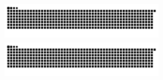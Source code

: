 ![亮色](https://raw.githubusercontent.com/loveyu233/loveyu233/output/github-contribution-grid-snake.svg)


![暗色](https://raw.githubusercontent.com/loveyu233/loveyu233/output/github-contribution-grid-snake-dark.svg)
